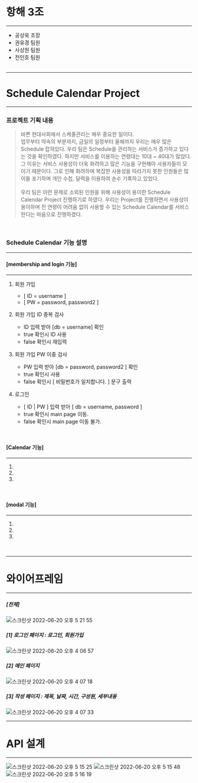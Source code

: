 # 항해 3조 
-----------------------------
- 공상욱 조장 
- 권유경 팀원 
- 사상원 팀원 
- 전인호 팀원
<br/><br/>

-----------------------------
# Schedule Calendar Project
-----------------------------

### 프로젝트 기획 내용
>바쁜 현대사회에서 스케줄관리는 매우 중요한 일이다.<br/>
>업무부터 약속의 부분까지, 금일의 일정부터 올해까지 우리는 매우 많은 Schedule 잡혀있다.
>우리 팀은 Schedule을 관리하는 서비스가 증가하고 있다는 것을 확인하였다.
>하지만 서비스를 이용하는 연령대는 10대 ~ 40대가 많았다. 그 이유는 서비스 사용성이 더욱 화려하고 많은 기능을 구현해야 사용자들이 모이기 때문이다.
>그로 인해 화려하며 복잡한 사용성을 따라가지 못한 인원들은 많이들 포기하며 개인 수첩, 달력을 이용하여 손수 기록하고 있었다.<br/><br/>
>우리 팀은 이런 문제로 소외된 인원을 위해 사용성이 용이한 Schedule Calendar Project 진행하기로 하였다. 
>우리는 Project를 진행하면서 사용성이 용이하며 전 연령이 어려움 없이 사용할 수 있는 Schedule Calendar를 서비스한다는 마음으로 진행하겠다.  

<br/>

### Schedule Calendar 기능 설명
-----------------------------
#### [membership and login 기능]
-----------------------------
1. 회원 가입

   * [ ID = username ]
   * [ PW = password, password2 ]

2. 회원 가입 ID 중복 검사<br/>

   * ID 입력 받아 [db = username] 확인
   * true 확인시 ID 사용
   * false 확인시 재입력
   
4. 회원 가입 PW 이중 검사<br/>

   * PW 입력 받아 [db = password, password2 ] 확인
   * true 확인시 사용
   * false 확인시 [ 비밀번호가 일치합니다. ] 문구 출력
   
3. 로그인 
   * [ ID | PW ] 입력 받아 [ db = username, password ]
   * true 확인시 main page 이동.
   * false 확인시 main page 이동 불가.


<br/>

#### [Calendar 기능]
-----------------------------
1.
2.
3.
<br/>

#### [modal 기능]
-----------------------------
1.
2.
3.
<br/>


-----------------------------
# 와이어프레임
-----------------------------
##### [전체]
![스크린샷 2022-06-20 오후 5 21 55](https://user-images.githubusercontent.com/100742282/174559800-b9b4f758-a225-4606-9f78-56c122f8002c.png)

##### [1] 로그인 페이지 : 로그인, 회원가입

![스크린샷 2022-06-20 오후 4 06 57](https://user-images.githubusercontent.com/100742282/174559858-9ec5c2a5-4eb9-4d1c-a535-8f2d4bb6c6c6.png)

##### [2] 메인 페이지

![스크린샷 2022-06-20 오후 4 07 18](https://user-images.githubusercontent.com/100742282/174559878-5c7a1a11-2003-42ee-9f03-6e6467e815fa.png)

##### [3] 작성 페이지 : 제목, 날짜, 시간, 구성원, 세부내용

![스크린샷 2022-06-20 오후 4 07 33](https://user-images.githubusercontent.com/100742282/174559923-016f4849-bd93-4d5f-ac3f-8204390fed96.png)
<br/>

-----------------------------
# API 설계
-----------------------------
![스크린샷 2022-06-20 오후 5 15 25](https://user-images.githubusercontent.com/100742282/174559998-872f79b6-f9f0-4dd7-9e55-ab56141135e6.png)
![스크린샷 2022-06-20 오후 5 15 48](https://user-images.githubusercontent.com/100742282/174560024-904b7b89-3c4b-4ac6-9917-6613b2b293dc.png)
![스크린샷 2022-06-20 오후 5 16 19](https://user-images.githubusercontent.com/100742282/174560085-5d73964e-5217-46db-8fe6-db19d510818f.png)

